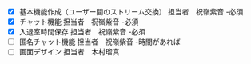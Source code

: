 + [x] 基本機能作成（ユーザー間のストリーム交換） 担当者　祝嶺紫音
-必須
+ [x] チャット機能 担当者　祝嶺紫音
-必須
+ [x] 入退室時間保存 担当者　祝嶺紫音
-必須
+ [ ] 匿名チャット機能 担当者　祝嶺紫音
-時間があれば
+ [ ] 画面デザイン 担当者　木村瑠真
